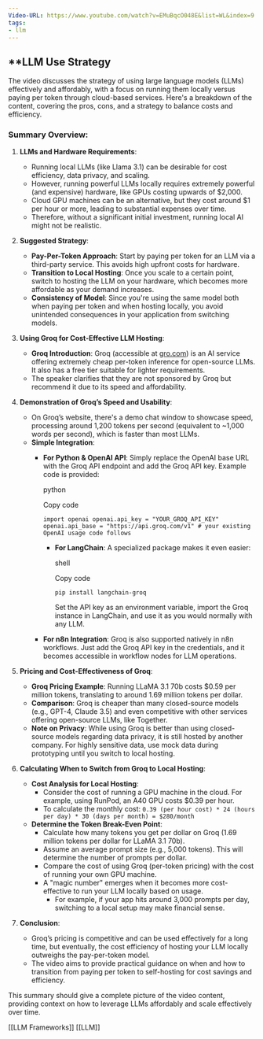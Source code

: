```yaml
---
Video-URL: https://www.youtube.com/watch?v=EMuBqcO048E&list=WL&index=9
tags:
- llm
---
```


## **LLM Use Strategy

The video discusses the strategy of using large language models (LLMs) effectively and affordably, with a focus on running them locally versus paying per token through cloud-based services. Here's a breakdown of the content, covering the pros, cons, and a strategy to balance costs and efficiency.

### Summary Overview:

1. **LLMs and Hardware Requirements**:

    - Running local LLMs (like Llama 3.1) can be desirable for cost efficiency, data privacy, and scaling.
    - However, running powerful LLMs locally requires extremely powerful (and expensive) hardware, like GPUs costing upwards of $2,000.
    - Cloud GPU machines can be an alternative, but they cost around $1 per hour or more, leading to substantial expenses over time.
    - Therefore, without a significant initial investment, running local AI might not be realistic.
2. **Suggested Strategy**:

    - **Pay-Per-Token Approach**: Start by paying per token for an LLM via a third-party service. This avoids high upfront costs for hardware.
    - **Transition to Local Hosting**: Once you scale to a certain point, switch to hosting the LLM on your hardware, which becomes more affordable as your demand increases.
    - **Consistency of Model**: Since you're using the same model both when paying per token and when hosting locally, you avoid unintended consequences in your application from switching models.
3. **Using Groq for Cost-Effective LLM Hosting**:

    - **Groq Introduction**: Groq (accessible at [gro.com](https://gro.com)) is an AI service offering extremely cheap per-token inference for open-source LLMs. It also has a free tier suitable for lighter requirements.
    - The speaker clarifies that they are not sponsored by Groq but recommend it due to its speed and affordability.
4. **Demonstration of Groq’s Speed and Usability**:

    - On Groq’s website, there's a demo chat window to showcase speed, processing around 1,200 tokens per second (equivalent to ~1,000 words per second), which is faster than most LLMs.
    - **Simple Integration**:
        - **For Python & OpenAI API**: Simply replace the OpenAI base URL with the Groq API endpoint and add the Groq API key. Example code is provided:

            python

            Copy code

            `import openai openai.api_key = "YOUR_GROQ_API_KEY" openai.api_base = "https://api.groq.com/v1" # your existing OpenAI usage code follows`

            - **For LangChain**: A specialized package makes it even easier:

                shell

                Copy code

                `pip install langchain-groq`

                Set the API key as an environment variable, import the Groq instance in LangChain, and use it as you would normally with any LLM.

        - **For n8n Integration**: Groq is also supported natively in n8n workflows. Just add the Groq API key in the credentials, and it becomes accessible in workflow nodes for LLM operations.
5. **Pricing and Cost-Effectiveness of Groq**:

    - **Groq Pricing Example**: Running LLaMA 3.1 70b costs $0.59 per million tokens, translating to around 1.69 million tokens per dollar.
    - **Comparison**: Groq is cheaper than many closed-source models (e.g., GPT-4, Claude 3.5) and even competitive with other services offering open-source LLMs, like Together.
    - **Note on Privacy**: While using Groq is better than using closed-source models regarding data privacy, it is still hosted by another company. For highly sensitive data, use mock data during prototyping until you switch to local hosting.
6. **Calculating When to Switch from Groq to Local Hosting**:

    - **Cost Analysis for Local Hosting**:
        - Consider the cost of running a GPU machine in the cloud. For example, using RunPod, an A40 GPU costs $0.39 per hour.
        - To calculate the monthly cost: `0.39 (per hour cost) * 24 (hours per day) * 30 (days per month) = $280/month`
    - **Determine the Token Break-Even Point**:
        - Calculate how many tokens you get per dollar on Groq (1.69 million tokens per dollar for LLaMA 3.1 70b).
        - Assume an average prompt size (e.g., 5,000 tokens). This will determine the number of prompts per dollar.
        - Compare the cost of using Groq (per-token pricing) with the cost of running your own GPU machine.
        - A "magic number" emerges when it becomes more cost-effective to run your LLM locally based on usage.
            - For example, if your app hits around 3,000 prompts per day, switching to a local setup may make financial sense.
7. **Conclusion**:

    - Groq’s pricing is competitive and can be used effectively for a long time, but eventually, the cost efficiency of hosting your LLM locally outweighs the pay-per-token model.
    - The video aims to provide practical guidance on when and how to transition from paying per token to self-hosting for cost savings and efficiency.

This summary should give a complete picture of the video content, providing context on how to leverage LLMs affordably and scale effectively over time.

[[LLM Frameworks]]  [[LLM]]
